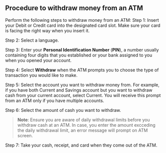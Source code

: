 ## Procedure to withdraw money from an ATM
Perform the following steps to withdraw money from an ATM:
Step 1: Insert your Debit or Credit card into the designated card slot. Make sure your card is facing the right way when you insert it.

Step 2: Select a language.

Step 3: Enter your **Personal Identification Number** (**PIN**), a number usually containing four digits that you established or your bank assigned to you when you opened your account.

Step 4: Select **Withdraw** when the ATM prompts you to choose the type of transaction you would like to make.

Step 5: Select the account you want to withdraw money from. For example, if you have both Current and Savings account but you want to withdraw cash from your current account, select Current. You will receive this prompt from an ATM only if you have multiple accounts.

Step 6: Select the amount of cash you want to withdraw. 
> **Note**: Ensure you are aware of daily withdrawal limits before you withdraw cash at an ATM. In case, you enter the amount excceding the daily withdrawal limit, an error message will prompt on ATM screen.

Step 7: Take your cash, receipt, and card when they come out of the ATM.
